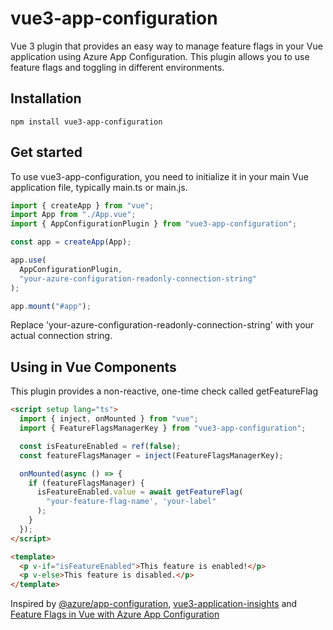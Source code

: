 # vue3-app-configuration

Vue 3 plugin that provides an easy way to manage feature flags in your Vue application using Azure App Configuration. This plugin allows you to use feature flags and toggling in different environments.

## Installation

```
npm install vue3-app-configuration
```

## Get started

To use vue3-app-configuration, you need to initialize it in your main Vue application file, typically main.ts or main.js.

```ts
import { createApp } from "vue";
import App from "./App.vue";
import { AppConfigurationPlugin } from "vue3-app-configuration";

const app = createApp(App);

app.use(
  AppConfigurationPlugin,
  "your-azure-configuration-readonly-connection-string"
);

app.mount("#app");
```

Replace 'your-azure-configuration-readonly-connection-string' with your actual connection string.

## Using in Vue Components

This plugin provides a non-reactive, one-time check called getFeatureFlag

```html
<script setup lang="ts">
  import { inject, onMounted } from "vue";
  import { FeatureFlagsManagerKey } from "vue3-app-configuration";

  const isFeatureEnabled = ref(false);
  const featureFlagsManager = inject(FeatureFlagsManagerKey);

  onMounted(async () => {
    if (featureFlagsManager) {
      isFeatureEnabled.value = await getFeatureFlag(
        "your-feature-flag-name', 'your-label"
      );
    }
  });
</script>

<template>
  <p v-if="isFeatureEnabled">This feature is enabled!</p>
  <p v-else>This feature is disabled.</p>
</template>
```

Inspired by [@azure/app-configuration](https://www.npmjs.com/package/@azure/app-configuration), [vue3-application-insights](https://www.npmjs.com/package/vue3-application-insights) and
[Feature Flags in Vue with Azure App Configuration](https://www.tvaidyan.com/2022/07/14/feature-flags-in-vue-with-azure-app-configuration)
